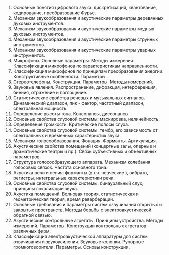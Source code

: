 ﻿1. Основные понятия цифрового звука: дискретизация, квантование, кодирование, преобразование Фурье.
2. Механизм звукообразования и акустические параметры деревянных  духовых инструментов.
3. Механизм звукообразования и акустические параметры медных  духовых инструментов.
4. Механизм звукообразования и акустические параметры струнных инструментов.
5. Механизм звукообразования и акустические параметры ударных инструментов.
6. Микрофоны. Основные параметры. Методы измерения. Классификация микрофонов  по характеристикам направленности.
7. Классификация микрофонов по принципам преобразования энергии. Конструктивные особенности. Параметры.
8. Стереотелефоны. Конструкция. Параметры. Методы измерений.
9. Звуковые явления. Распространение, дифракция, интерференция, биения, отражение и поглощение.
10. Статистические свойства речевых и музыкальных сигналов. Динамический диапазон, пик - фактор, частотный диапазон, спектральная мощность.
11. Определение высоты тона. Консонансы, диссонансы.
12. Основные свойства слуховой системы: маскировка, нелинейность.
13. Определение громкости. Критические полосы слуха.
14. Основные свойства слуховой системы: тембр, его зависимость от спектральных и временных характеристик звука.
15. Механизм голосообразования. Фонация. Форманты. Артикуляция.
16. Акустические свойства помещений (концертные залы, оперные и драматические театры  и пр.). Связь субъективных и объективных параметров.
17. Структура голосообразующего аппарата. Механизм колебания голосовых связок. Частота основного тона.
18. Акустика речи и пения: форманты (в т.ч. певческие ), вибрато, регистры, интегральные характеристики речи.
19. Основные свойства слуховой системы: бинауральный слух, принципы локализации звука.
20. Акустика помещений. Волновая теория, статистическая и геометрическая теория,  время реверберации.
21. Основные требования и параметры систем озвучивания открытых и закрытых пространств. Методы борьбы с электроакустической обратной связью.
22. Акустические контрольные агрегаты. Принципы устройства. Методы измерений.  Параметры. Конструкции контрольных агрегатов различных фирм.
23. Классификация электроакустической аппаратуры для  систем озвучивания и звукоусиления. Звуковые колонки. Рупорные громкоговорители. Параметры. Основы конструкции.